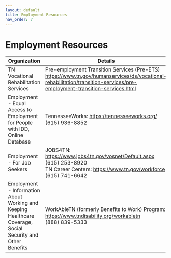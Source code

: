 ```yaml
---
layout: default
title: Employment Resources
nav_order: 7
---
```

# Employment Resources

| Organization | Details |
|---|---|
| TN Vocational Rehabilitation Services | Pre-employment Transition Services (Pre-ETS)<br>https://www.tn.gov/humanservices/ds/vocational-rehabilitation/transition-services/pre-employment-transition-services.html |
| Employment - Equal Access to Employment for People with IDD, Online Database | TennesseeWorks: https://tennesseeworks.org/<br>(615) 936-8852 |
| Employment - For Job Seekers | JOBS4TN: https://www.jobs4tn.gov/vosnet/Default.aspx<br>(615) 253-8920<br>TN Career Centers: https://www.tn.gov/workforce<br>(615) 741-6642 |
| Employment - Information About Working and Keeping Healthcare Coverage, Social Security and Other Benefits | WorkAbleTN (formerly Benefits to Work) Program: https://www.tndisability.org/workabletn<br>(888) 839-5333 |